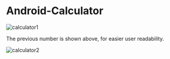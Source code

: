 # Android-Calculator

![calculator1](https://user-images.githubusercontent.com/74195851/195880994-c0b0d545-c314-45e7-9f61-18dd84795703.jpg)

The previous number is shown above, for easier user readability.

![calculator2](https://user-images.githubusercontent.com/74195851/195881130-6a1b71ad-2a34-4851-8d08-0bcf3f004be6.jpg)
